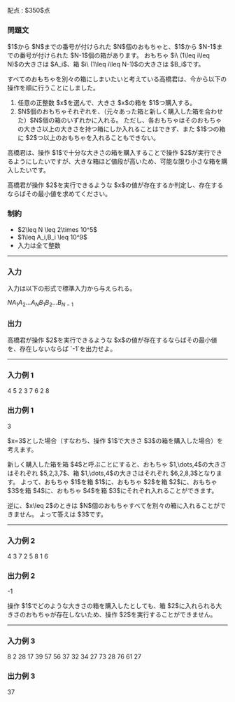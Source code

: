 
<div>

<span>

<span>

<p>
配点 : $350$点
</p>

<div>

<section>

### **問題文**

<p>
$1$から $N$までの番号が付けられた $N$個のおもちゃと、$1$から $N-1$までの番号が付けられた $N-1$個の箱があります。
おもちゃ $i\ (1\leq i\leq N)$の大きさは $A_i$、箱 $i\ (1\leq i\leq N-1)$の大きさは $B_i$です。
</p>

<p>
すべてのおもちゃを別々の箱にしまいたいと考えている高橋君は、今から以下の操作を順に行うことにしました。
</p>

<ol>

<li>
任意の正整数 $x$を選んで、大きさ $x$の箱を $1$つ購入する。
</li>

<li>
$N$個のおもちゃそれぞれを、（元々あった箱と新しく購入した箱を合わせた）$N$個の箱のいずれかに入れる。
ただし、各おもちゃはそのおもちゃの大きさ以上の大きさを持つ箱にしか入れることはできず、また $1$つの箱に $2$つ以上のおもちゃを入れることもできない。
</li>

</ol>

<p>
高橋君は、操作 $1$で十分な大きさの箱を購入することで操作 $2$が実行できるようにしたいですが、大きな箱ほど値段が高いため、可能な限り小さな箱を購入したいです。
</p>

<p>
高橋君が操作 $2$を実行できるような $x$の値が存在するか判定し、存在するならばその最小値を求めてください。
</p>

</section>

</div>

<div>

<section>

### **制約**

<ul>

<li>
$2\leq N \leq 2\times 10^5$
</li>

<li>
$1\leq A_i,B_i \leq 10^9$
</li>

<li>
入力は全て整数
</li>

</ul>

</section>

</div>

---

<div>

<div>

<section>

### **入力**

<p>
入力は以下の形式で標準入力から与えられる。
</p>

<div>

$N$$A_1$$A_2$$\dots$$A_N$$B_1$$B_2$$\dots$$B_{N-1}$
</div>

</section>

</div>

<div>

<section>

### **出力**

<p>
高橋君が操作 $2$を実行できるような $x$の値が存在するならばその最小値を、存在しないならば `-1`を出力せよ。
</p>

</section>

</div>

</div>

---

<div>

<section>

### **入力例 1**

<div>

4
5 2 3 7
6 2 8

</div>

</section>

</div>

<div>

<section>

### **出力例 1**

<div>

3

</div>

<p>
$x=3$とした場合（すなわち、操作 $1$で大きさ $3$の箱を購入した場合）を考えます。
</p>

<p>
新しく購入した箱を箱 $4$と呼ぶことにすると、おもちゃ $1,\dots,4$の大きさはそれぞれ $5,2,3,7$、箱 $1,\dots,4$の大きさはそれぞれ $6,2,8,3$となります。
よって、おもちゃ $1$を箱 $1$に、おもちゃ $2$を箱 $2$に、おもちゃ $3$を箱 $4$に、おもちゃ $4$を箱 $3$にそれぞれ入れることができます。
</p>

<p>
逆に、$x\leq 2$のときは $N$個のおもちゃすべてを別々の箱に入れることができません。
よって答えは $3$です。
</p>

</section>

</div>

---

<div>

<section>

### **入力例 2**

<div>

4
3 7 2 5
8 1 6

</div>

</section>

</div>

<div>

<section>

### **出力例 2**

<div>

-1

</div>

<p>
操作 $1$でどのような大きさの箱を購入したとしても、箱 $2$に入れられる大きさのおもちゃが存在しないため、操作 $2$を実行することができません。
</p>

</section>

</div>

---

<div>

<section>

### **入力例 3**

<div>

8
2 28 17 39 57 56 37 32
34 27 73 28 76 61 27

</div>

</section>

</div>

<div>

<section>

### **出力例 3**

<div>

37

</div>

</section>

</div>

</span>

</span>

</div>
